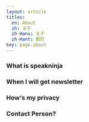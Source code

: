 ```yaml
---
layout: article
titles:
  en: About
  zh: 关于
  zh-Hans: 关于
  zh-Hant: 關於
key: page-about
---
```


### What is speakninja

### When I will get newsletter

### How's my privacy

### Contact Person?